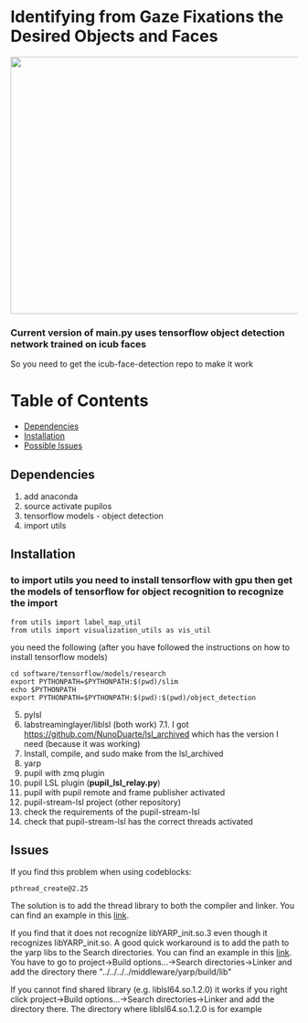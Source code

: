# Identifying from Gaze Fixations the Desired Objects and Faces

<img src="../doc/python.gif" width="800" height="450" />

### Current version of main.py uses tensorflow object detection network trained on icub faces
So you need to get the icub-face-detection repo to make it work

# Table of Contents

- [Dependencies](#dependencies)
- [Installation](#installation)
- [Possible Issues](#issues)

## Dependencies
1. add anaconda
2. source activate pupilos
3. tensorflow models - object detection
4. import utils

## Installation 
###  to import utils you need to install tensorflow with gpu then get the models of tensorflow for object recognition to recognize the import 
```
from utils import label_map_util
from utils import visualization_utils as vis_util
```
you need the following (after you have followed the instructions on how to install tensorflow models)
``` 
cd software/tensorflow/models/research
export PYTHONPATH=$PYTHONPATH:$(pwd)/slim
echo $PYTHONPATH 
export PYTHONPATH=$PYTHONPATH:$(pwd):$(pwd)/object_detection 
```
5. pylsl
6. labstreaminglayer/liblsl (both work)
7.1. I got https://github.com/NunoDuarte/lsl_archived which has the version I need (because it was working)
8. Install, compile, and sudo make from the lsl_archived
9. yarp
10. pupil with zmq plugin
11. pupil LSL plugin (**pupil_lsl_relay.py**)
12. pupil with pupil remote and frame publisher activated
13. pupil-stream-lsl project (other repository)
14. check the requirements of the pupil-stream-lsl 
15. check that pupil-stream-lsl has the correct threads activated

## Issues
If you find this problem when using codeblocks:
```
pthread_create@2.25 
```
The solution is to add the thread library to both the compiler and linker. You can find an example in this [link](https://askubuntu.com/questions/568068/multithreading-in-codeblocks).

If you find that it does not recognize libYARP_init.so.3 even though it recognizes libYARP_init.so. A good quick workaround is to add the path to the yarp libs to the Search directories. You can find an example in this [link](http://forums.codeblocks.org/index.php?topic=18661.0). You have to go to project->Build options...->Search directories->Linker and add the directory there "../../../../middleware/yarp/build/lib"

If you cannot find shared library (e.g. liblsl64.so.1.2.0) it works if you right click project->Build options...->Search directories->Linker and add the directory there. The directory where liblsl64.so.1.2.0 is for example
